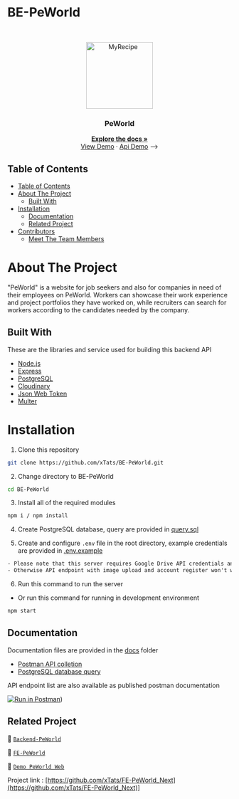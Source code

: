# BE-PeWorld

<br />
<p align="center">
  <div align="center">
    <img height="150" src="https://github.com/xTats/BE-PeWorld/assets/122331956/c21c1204-f9c1-450a-87d2-c395aa16e945" alt="MyRecipe" border="0"/>
  </div>
  <h3 align="center">PeWorld</h3>
  <p align="center">
    <a href="https://github.com/FirmanDiazSukmawan/BE-PeWorld"><strong>Explore the docs »</strong></a>
    <br />
  <a href="https://peworld-fawn.vercel.app/">View Demo</a>
    ·
    <a href="https://be-pe-world.vercel.app/">Api Demo</a> -->
  </p>
</p>

## Table of Contents

- [Table of Contents](#table-of-contents)
- [About The Project](#about-the-project)
  - [Built With](#built-with)
- [Installation](#installation)
  - [Documentation](#documentation)
  - [Related Project](#related-project)
- [Contributors](#contributors)
  - [Meet The Team Members](#meet-the-team-members)

# About The Project

"PeWorld" is a website for job seekers and also for companies in need of their employees on PeWorld. Workers can showcase their work experience and project portfolios they have worked on, while recruiters can search for workers according to the candidates needed by the company.

## Built With

These are the libraries and service used for building this backend API

- [Node.js](https://nodejs.org)
- [Express](https://expressjs.com)
- [PostgreSQL](https://www.postgresql.org)
- [Cloudinary](https://cloudinary.com)
- [Json Web Token](https://jwt.io)
- [Multer](https://github.com/expressjs/multer)

# Installation

1. Clone this repository

```sh
git clone https://github.com/xTats/BE-PeWorld.git
```

2. Change directory to BE-PeWorld

```sh
cd BE-PeWorld
```

3. Install all of the required modules

```sh
npm i / npm install
```

4. Create PostgreSQL database, query are provided in [query.sql](./query.sql)

5. Create and configure `.env` file in the root directory, example credentials are provided in [.env.example](./.env.example)

```txt
- Please note that this server requires Google Drive API credentials and Gmail service account
- Otherwise API endpoint with image upload and account register won't work properly
```

6. Run this command to run the server

- Or run this command for running in development environment

```sh
npm start
```


## Documentation

Documentation files are provided in the [docs](./docs) folder

- [Postman API colletion]()
- [PostgreSQL database query](./query.sql)

API endpoint list are also available as published postman documentation

[![Run in Postman](https://run.pstmn.io/button.svg)](https://documenter.getpostman.com/view/29301540/2s9YXb8kR5))

## Related Project

:rocket: [`Backend-PeWorld`](https://github.com/FirmanDiazSukmawan/BE-PeWorld)

:rocket: [`FE-PeWorld`](https://github.com/FirmanDiazSukmawan/FE-PeWorld_Next)

:rocket: [`Demo PeWorld Web`](https://peworld-fawn.vercel.app/)

Project link : [https://github.com/xTats/FE-PeWorld_Next](https://github.com/xTats/FE-PeWorld_Next)]
